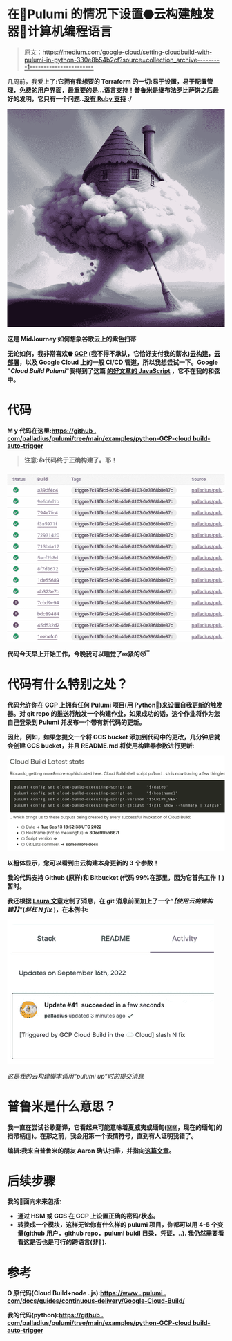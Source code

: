 # 在🧹Pulumi 的情况下设置⬣云构建触发器🐍计算机编程语言

> 原文：<https://medium.com/google-cloud/setting-cloudbuild-with-pulumi-in-python-330e8b54b2cf?source=collection_archive---------1----------------------->

几周前，我爱上了[](https://www.pulumi.com/)**:它拥有我想要的 Terraform 的一切:易于设置，易于配置管理，免费的用户界面，最重要的是…语言支持！普鲁米是继布法罗比萨饼之后最好的发明，它只有一个问题..[没有 Ruby 支持](https://github.com/pulumi/pulumi/issues/132) :/**

**![](img/99bdc972dde6cd00ae8c675e92bc03ff.png)**

**这是 MidJourney 如何想象谷歌云上的紫色扫帚**

**无论如何，我非常喜欢⬣ [**GCP**](https://cloud.google.com/) (我不得不承认，它恰好支付我的薪水)[云构建](https://cloud.google.com/build)，[云部署](https://cloud.google.com/deploy)，以及 Google Cloud 上的一般 CI/CD 管道，所以我想尝试一下。Google "*Cloud Build Pulumi*"我得到了这篇 [**的好文章**的 JavaScript](https://www.pulumi.com/docs/guides/continuous-delivery/google-cloud-build/) ，它不在我的和弦中。**

# **代码**

**M y 代码在这里:[https://github . com/palladius/pulumi/tree/main/examples/python-GCP-cloud build-auto-trigger](https://github.com/palladius/pulumi/tree/main/examples/python-gcp-cloudbuild-auto-trigger)**

> **注意:👍代码终于正确构建了。耶！**

**![](img/e912fc4b9cc7fbd5ef3a4912bfd637cf.png)**

**代码今天早上开始工作，今晚我可以睡觉了💤紧的😴**

# **代码有什么特别之处？**

**代码允许你在 **GCP** 上拥有任何 **Pulumi** 项目(用 Python🐍)来设置自我更新的触发器。对 git repo 的推送将触发一个构建作业，如果成功的话，这个作业将作为您自己登录到 Pulumi 并发布一个带有新代码的更新。**

**因此，例如，如果您提交一个将 GCS bucket 添加到代码中的更改，几分钟后就会创建 GCS bucket，并且 README.md 将使用构建器参数进行更新:**

**![](img/d8f22a8959c717e136a03a73d9ad237c.png)**

**以粗体显示，您可以看到由云构建本身更新的 3 个参数！**

**我的代码支持 **Github** (原样)和 **Bitbucket** (代码 99%在那里，因为它首先工作！)暂时。**

**我还根据 [Laura 文章](https://www.pulumi.com/blog/six-things-about-pulumi-service/)定制了消息，在 git 消息前面加上了一个“*【使用云构建构建】】*”(*斜杠 N fix* )，在本例中:**

**![](img/d2e89ee8e88e7b23fb200d8ad410f7d1.png)**

**这是我的云构建脚本调用*“pulumi up”*时的提交消息**

# **普鲁米是什么意思？**

**我一直在尝试谷歌翻译，它看起来可能意味着夏威夷或缅甸(🇲🇲，现在的缅甸)的扫帚柄(🧹)。在那之前，我会用第一个表情符号，直到有人证明我错了。**

****编辑**:我来自普鲁米的朋友 Aaron 确认扫帚，并指向[这篇文章](http://joeduffyblog.com/2018/06/18/hello-pulumi/)。**

# **后续步骤**

**我的📝面向未来包括:**

*   **通过 HSM 或 GCS 在 GCP 上设置正确的密码/状态。**
*   **转换成一个模块，这样无论你有什么样的 pulumi 项目，你都可以用 4-5 个变量(github 用户，github repo，pulumi buidl 目录，凭证，..).
    我仍然需要看看这是否也是可行的跨语言(非🐍).**

# **参考**

**O 原代码(Cloud Build+node . js):[https://www . pulumi . com/docs/guides/continuous-delivery/Google-Cloud-Build/](https://www.pulumi.com/docs/guides/continuous-delivery/google-cloud-build/)**

**我的代码(python):[https://github . com/palladius/pulumi/tree/main/examples/python-GCP-cloud build-auto-trigger](https://github.com/palladius/pulumi/tree/main/examples/python-gcp-cloudbuild-auto-trigger)**